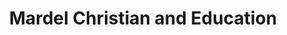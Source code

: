 ---
title: "Mardel Christian and Education"
url: /topeka/mardel-christian-and-education/
shop: religion
---